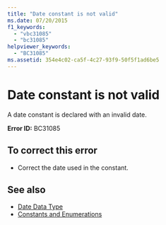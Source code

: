 ```yaml
---
title: "Date constant is not valid"
ms.date: 07/20/2015
f1_keywords: 
  - "vbc31085"
  - "bc31085"
helpviewer_keywords: 
  - "BC31085"
ms.assetid: 354e4c02-ca5f-4c27-93f9-50f5f1ad6be5
---
```

# Date constant is not valid
A date constant is declared with an invalid date.  
  
 **Error ID:** BC31085  
  
## To correct this error  
  
- Correct the date used in the constant.  
  
## See also

- [Date Data Type](../../visual-basic/language-reference/data-types/date-data-type.md)
- [Constants and Enumerations](../../visual-basic/language-reference/constants-and-enumerations.md)
